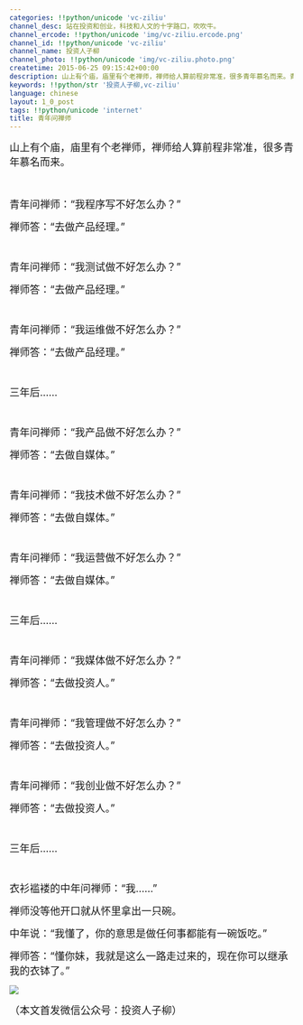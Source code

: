 ```yaml
---
categories: !!python/unicode 'vc-ziliu'
channel_desc: 站在投资和创业，科技和人文的十字路口，吹吹牛。
channel_ercode: !!python/unicode 'img/vc-ziliu.ercode.png'
channel_id: !!python/unicode 'vc-ziliu'
channel_name: 投资人子柳
channel_photo: !!python/unicode 'img/vc-ziliu.photo.png'
createtime: 2015-06-25 09:15:42+00:00
description: 山上有个庙，庙里有个老禅师，禅师给人算前程非常准，很多青年慕名而来。青年问禅师：“我程序写不好怎么办？”禅师
keywords: !!python/str '投资人子柳,vc-ziliu'
language: chinese
layout: 1_0_post
tags: !!python/unicode 'internet'
title: 青年问禅师
---
```

<div class="rich_media_content" id="js_content">
<p>
<span style="font-size: 18px;">
          山上有个庙，庙里有个老禅师，禅师给人算前程非常准，很多青年慕名而来。
         </span>
</p>
<p>
<span style="font-size: 18px;">
<br/>
</span>
</p>
<p>
<span style="font-size: 18px;">
          青年问禅师：“我程序写不好怎么办？”
         </span>
</p>
<p>
<span style="font-size: 18px;">
          禅师答：“去做产品经理。”
         </span>
</p>
<p>
<br/>
</p>
<p>
<span style="font-size: 18px;">
          青年问禅师：“我测试做不好怎么办？”
         </span>
</p>
<p>
<span style="font-size: 18px;">
          禅师答：“去做产品经理。”
         </span>
</p>
<p>
<br/>
</p>
<p>
<span style="font-size: 18px;">
          青年问禅师：“我运维做不好怎么办？”
         </span>
</p>
<p>
<span style="font-size: 18px;">
          禅师答：“去做产品经理。”
         </span>
</p>
<p>
<br/>
</p>
<p>
<span style="font-size: 18px;">
          三年后……
         </span>
</p>
<p>
<br/>
</p>
<p style="white-space: normal;">
<span style="font-size: 18px;">
          青年问禅师：“我产品做不好怎么办？”
         </span>
</p>
<p style="white-space: normal;">
<span style="font-size: 18px;">
          禅师答：“去做自媒体。”
         </span>
</p>
<p>
<br/>
</p>
<p style="white-space: normal;">
<span style="font-size: 18px;">
          青年问禅师：“我技术做不好怎么办？”
         </span>
</p>
<p style="white-space: normal;">
<span style="font-size: 18px;">
          禅师答：“去做自媒体。”
         </span>
</p>
<p style="white-space: normal;">
<br/>
</p>
<p style="white-space: normal;">
<span style="font-size: 18px;">
          青年问禅师：“我运营做不好怎么办？”
         </span>
</p>
<p style="white-space: normal;">
<span style="font-size: 18px;">
          禅师答：“去做自媒体。”
         </span>
</p>
<p style="white-space: normal;">
<br/>
</p>
<p style="white-space: normal;">
<span style="font-size: 18px;">
          三年后……
         </span>
</p>
<p style="white-space: normal;">
<br/>
</p>
<p style="white-space: normal;">
<span style="font-size: 18px;">
          青年问禅师：“我媒体做不好怎么办？”
         </span>
</p>
<p style="white-space: normal;">
<span style="font-size: 18px;">
          禅师答：“去做投资人。”
         </span>
</p>
<p>
<br/>
</p>
<p style="white-space: normal;">
<span style="font-size: 18px;">
          青年问禅师：“我管理做不好怎么办？”
         </span>
</p>
<p style="white-space: normal;">
<span style="font-size: 18px;">
          禅师答：“去做投资人。”
         </span>
</p>
<p>
<br/>
</p>
<p style="white-space: normal;">
<span style="font-size: 18px;">
          青年问禅师：“我创业做不好怎么办？”
         </span>
</p>
<p style="white-space: normal;">
<span style="font-size: 18px;">
          禅师答：“去做投资人。”
         </span>
</p>
<p>
<br/>
</p>
<p>
<span style="font-size: 18px;">
          三年后……
         </span>
</p>
<p>
<br/>
</p>
<p>
<span style="font-size: 18px;">
          衣衫褴褛的中年问禅师：“我……”
         </span>
</p>
<p>
<span style="font-size: 18px;">
          禅师没等他开口就从怀里拿出一只碗。
         </span>
</p>
<p>
<span style="font-size: 18px;">
          中年说：“我懂了，你的意思是做任何事都能有一碗饭吃。”
         </span>
</p>
<p>
<span style="font-size: 18px;">
          禅师答：“懂你妹，我就是这么一路走过来的，现在你可以继承我的衣钵了。”
         </span>
</p>
<p>
<span style="font-size: 18px;">
<img data-ratio="0.6377952755905512" data-s="300,640" data-src="" data-type="jpeg" data-w="" src="{{ '/img/5pjrn0aic1L0A9olwiaUGibl9Kcq38YJ7CrfXGEPpIlplpWlrbUabP8CsAGo1SY7sDfqVde3zuB3JATgRYw2g0GRg.jpeg' | prepend: site.img | replace: '//','/' }}"/>
<br/>
</span>
</p>
<p>
<span style="font-size: 18px;">
          （本文首发微信公众号：投资人子柳）
         </span>
</p>
</div>